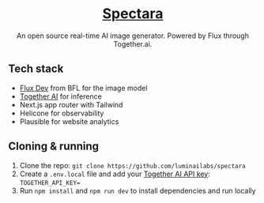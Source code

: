<a href="https://www.spectara.io">
  <h1 align="center">Spectara</h1>
</a>

<p align="center">
  An open source real-time AI image generator. Powered by Flux through Together.ai.
</p>

## Tech stack

- [Flux Dev](https://togetherai.link/together-flux/) from BFL for the image model
- [Together AI](https://togetherai.link) for inference
- Next.js app router with Tailwind
- Helicone for observability
- Plausible for website analytics

## Cloning & running

1. Clone the repo: `git clone https://github.com/luminailabs/spectara`
2. Create a `.env.local` file and add your [Together AI API key](https://togetherai.link): `TOGETHER_API_KEY=`
3. Run `npm install` and `npm run dev` to install dependencies and run locally
